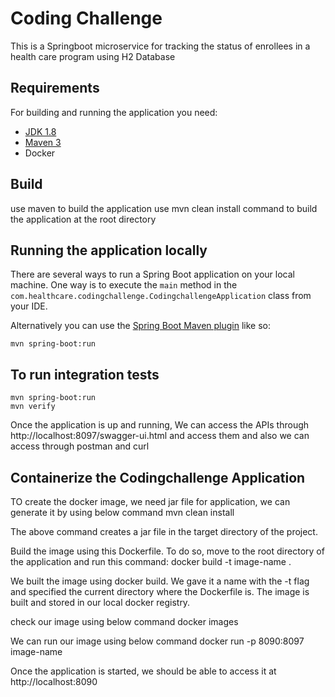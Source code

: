 # Coding Challenge
This is a Springboot microservice for tracking the status of enrollees in a health care program using H2 Database

## Requirements

For building and running the application you need:

- [JDK 1.8](http://www.oracle.com/technetwork/java/javase/downloads/jdk8-downloads-2133151.html)
- [Maven 3](https://maven.apache.org)
- Docker

## Build

use maven to build the application
use mvn clean install command to build the application at the root directory

## Running the application locally

There are several ways to run a Spring Boot application on your local machine. One way is to execute the `main` method in the `com.healthcare.codingchallenge.CodingchallengeApplication` class from your IDE.

Alternatively you can use the [Spring Boot Maven plugin](https://docs.spring.io/spring-boot/docs/current/reference/html/build-tool-plugins-maven-plugin.html) like so:

```shell
mvn spring-boot:run
```

## To run integration tests

```
mvn spring-boot:run
mvn verify
```

Once the application is up and running, We can access the APIs through http://localhost:8097/swagger-ui.html and access them and also we can access through postman and curl


## Containerize the Codingchallenge Application

TO create the docker image, we need jar file for application, we can generate it by using below command
mvn clean install

The above command creates a jar file in the target directory of the project.

Build the image using this Dockerfile. To do so, move to the root directory of the application and run this command:
docker build -t image-name .

We built the image using docker build. We gave it a name with the -t flag and specified the current directory where the Dockerfile is. The image is built and stored in our local docker registry.

check our image using below command
docker images

We can run our image using below command
docker run -p 8090:8097 image-name

Once the application is started, we should be able to access it at http://localhost:8090
